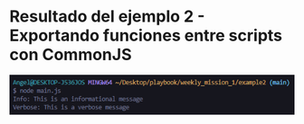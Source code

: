 # Resultado del ejemplo 2 - Exportando funciones entre scripts con CommonJS

![Resultado del ejemplo 2](../assets/example2.png "Exportando funciones entre scripts con CommonJS")